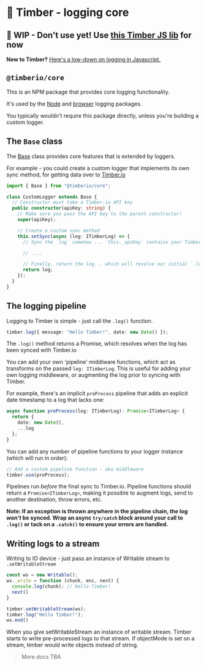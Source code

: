 # 🌲 Timber - logging core

## 👷‍️ WIP - Don't use yet! Use [this Timber JS lib](https://github.com/timberio/timber-node) for now

**New to Timber?** [Here's a low-down on logging in Javascript.](https://github.com/timberio/timber-js)

## `@timberio/core`

This is an NPM package that provides core logging functionality.

It's used by the [Node](https://github.com/timberio/timber-js/tree/master/packages/node) and [browser](https://github.com/timberio/timber-js/tree/master/packages/browser) logging packages.

You typically wouldn't require this package directly, unless you're building a custom logger.

## The `Base` class

The [Base](src/base.ts) class provides core features that is extended by loggers.

For example - you could create a custom logger that implements its own sync method, for getting data over to [Timber.io](https://timber.io)

```typescript
import { Base } from "@timberio/core";

class CustomLogger extends Base {
  // Constructor must take a Timber.io API key
  public constructor(apiKey: string) {
    // Make sure you pass the API key to the parent constructor!
    super(apiKey);

    // Create a custom sync method
    this.setSync(async (log: ITimberLog) => {
      // Sync the `log` somehow ... `this._apiKey` contains your Timber API key

      // ....

      // Finally, return the log... which will resolve our initial `.log()` call
      return log;
    });
  }
}
```

## The logging pipeline

Logging to Timber is simple - just call the `.log()` function.

```typescript
timber.log({ message: "Hello Timber!", date: new Date() });
```

The `.log()` method returns a Promise, which resolves when the log has been synced with Timber.io

You can add your own 'pipeline' middlware functions, which act as transforms on the passed `log: ITimberLog`. This is useful for adding your own logging middleware, or augmenting the log prior to syncing with Timber.

For example, there's an implicit `preProcess` pipeline that adds an explicit date timestamp to a log that lacks one:

```typescript
async function preProcess(log: ITimberLog): Promise<ITimberLog> {
  return {
    date: new Date(),
    ...log
  };
}
```

You can add any number of pipeline functions to your logger instance (which will run in order):

```typescript
// Add a custom pipeline function - aka middleware
timber.use(preProcess);
```

Pipelines run _before_ the final sync to Timber.io. Pipeline functions should return a `Promise<ITimberLog>`, making it possible to augment logs, send to another destination, throw errors, etc.

**Note: If an exception is thrown anywhere in the pipeline chain, the log _won't_ be synced. Wrap an async `try/catch` block around your call to `.log()` or tack on a `.catch()` to ensure your errors are handled.**


## Writing logs to a stream

Writing to IO device - just pass an instance of Writable stream to `.setWritableStream`

```typescript
const ws = new Writable();
ws._write = function (chunk, enc, next) {
  console.log(chunk); // Hello Timber!
  next()
}

timber.setWritableStream(ws);
timber.log("Hello Timber!");
ws.end()
```

When you give setWritableStream an instance of writable stream. Timber starts to write pre-processed logs to that stream.
If objectMode is set on a stream, timber would write objects instead of string.

> More docs TBA
